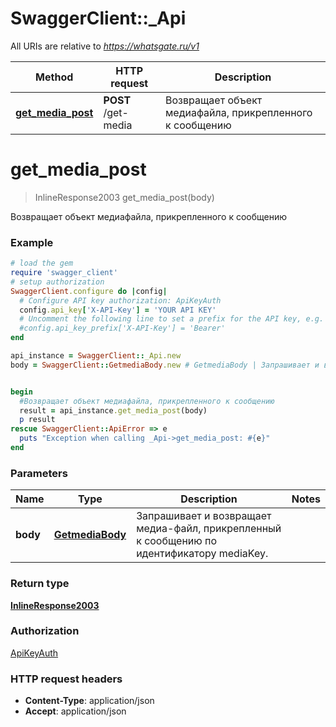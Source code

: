# SwaggerClient::_Api

All URIs are relative to *https://whatsgate.ru/v1*

Method | HTTP request | Description
------------- | ------------- | -------------
[**get_media_post**](_Api.md#get_media_post) | **POST** /get-media | Возвращает объект медиафайла, прикрепленного к сообщению

# **get_media_post**
> InlineResponse2003 get_media_post(body)

Возвращает объект медиафайла, прикрепленного к сообщению

### Example
```ruby
# load the gem
require 'swagger_client'
# setup authorization
SwaggerClient.configure do |config|
  # Configure API key authorization: ApiKeyAuth
  config.api_key['X-API-Key'] = 'YOUR API KEY'
  # Uncomment the following line to set a prefix for the API key, e.g. 'Bearer' (defaults to nil)
  #config.api_key_prefix['X-API-Key'] = 'Bearer'
end

api_instance = SwaggerClient::_Api.new
body = SwaggerClient::GetmediaBody.new # GetmediaBody | Запрашивает и возвращает медиа-файл, прикрепленный к сообщению по идентификатору mediaKey.


begin
  #Возвращает объект медиафайла, прикрепленного к сообщению
  result = api_instance.get_media_post(body)
  p result
rescue SwaggerClient::ApiError => e
  puts "Exception when calling _Api->get_media_post: #{e}"
end
```

### Parameters

Name | Type | Description  | Notes
------------- | ------------- | ------------- | -------------
 **body** | [**GetmediaBody**](GetmediaBody.md)| Запрашивает и возвращает медиа-файл, прикрепленный к сообщению по идентификатору mediaKey. | 

### Return type

[**InlineResponse2003**](InlineResponse2003.md)

### Authorization

[ApiKeyAuth](../README.md#ApiKeyAuth)

### HTTP request headers

 - **Content-Type**: application/json
 - **Accept**: application/json



